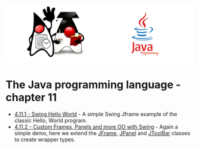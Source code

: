 ![](/assets/javarepologo.png)

# The Java programming language - chapter 11

- [4.11.1 - Swing Hello World](/src/com/irisida/lang/part06/swingintro/helloworld) - A simple Swing Jframe example of the classic Hello, World program.
- [4.11.2 - Custom Frames, Panels and more OO with Swing](/src/com/irisida/lang/part06/swingintro/layouts/App.java) - Again a simple demo, here we extend the [JFrame](/src/com/irisida/lang/part06/swingintro/layouts/CustomFrame.java), [JPanel](/src/com/irisida/lang/part06/swingintro/layouts/CustomPanel.java) and [JToolBar](/src/com/irisida/lang/part06/swingintro/layouts/ToolBar.java) classes to create wrapper types.